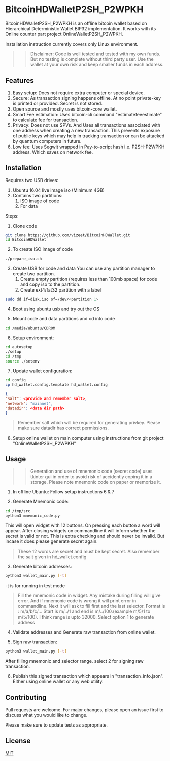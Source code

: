# BitcoinHDWalletP2SH_P2WPKH

BitcoinHDWalletP2SH_P2WPKH is an offline bitcoin wallet based on Hierarchical Deterministic Wallet BIP32 implementation. It works with its Online counter part project OnlineWalletP2SH_P2WPKH.

Installation instruction currently covers only Linux environment.

>> Disclaimer: Code is well tested and tested with my own funds. But no testing is complete without third party user. Use the wallet at your own risk and keep smaller funds in each address. 

## Features
1. Easy setup: Does not require extra computer or special device.
2. Secure: As transaction signing happens offline. At no point private-key is printed or provided. Secret is not stored. 
3. Open source and mostly uses bitcoin-core wallet.
4. Smart Fee estimation: Uses bitcoin-cli command "estimatefeeestimate" to calculate fee for transaction.
5. Privacy: Does not use SPVs. And Uses all transactions associated with one address when creating a new transaction. This prevents exposure of public keys which may help in tracking transaction or can be attacked by quantum computers in future.
6. Low fee: Uses Segwit wrapped in Pay-to-script hash i.e. P2SH-P2WPKH address. Which saves on network fee.

## Installation
Requires two USB drives:
1. Ubuntu 16.04 live image iso (Minimum 4GB)
1. Contains two partitions:
   1. ISO image of code
   1. For data

Steps:
1. Clone code
```bash
git clone https://github.com/vizeet/BitcoinHDWallet.git
cd BitcoinHDWallet
```
2. To create ISO image of code 
```bash
./prepare_iso.sh
```
3. Create USB for code and data
You can use any partition manager to create two partition. 
   1. Create empty partition (requires less than 100mb space) for code and copy iso to the partition.
   2. Create ext4/fat32 partition with a label

```bash
sudo dd if=disk.iso of=/dev/<partition 1>
```

4. Boot using ubuntu usb and try out the OS

5. Mount code and data partitions and cd into code
```bash
cd /media/ubuntu/CDROM
```

6. Setup environment:
```bash
cd autosetup
./setup
cd /tmp
source ./setenv
```

7. Update wallet configuration:
```bash
cd config
cp hd_wallet.config.template hd_wallet.config
```
```json
{
"salt": <provide and remember salt>,
"network": "mainnet",
"datadir": <data dir path>
}
```
> Remember salt which will be required for generating privkey.
Please make sure datadir has correct permissions.

8. Setup online wallet on main computer using instructions from
git project "OnlineWalletP2SH_P2WPKH" 

## Usage
>> Generation and use of mnemonic code (secret code) uses tkinter gui in order to avoid risk of accidently coping it in a storage. Please note mnemonic code on paper or memorize it.
1. In offline Ubuntu: Follow setup instructions 6 & 7

2. Generate Mnemonic code:
```bash
cd /tmp/src
python3 mnemonic_code.py
```
This will open widget with 12 buttons. On pressing each button a word will appear. After closing widgets on commandline it will inform whether the secret is valid or not. This is extra checking and should never be invalid. But incase it does please generate secret again.
>These 12 words are secret and must be kept secret. Also remember the salt given in hd_wallet.config

3. Generate bitcoin addresses:
```bash
python3 wallet_main.py [-t]
```
-t is for running in test mode
> Fill the mnemonic code in widget. Any mistake during filling will give error. And if mnemonic code is wrong it will print error in commandline.
Next it will ask to fill first and the last selector. Format is : m/a/b/c/...
Start is m/../1 and end is m/../100.(example m/5/1 to m/5/100). I think range is upto 32000. 
Select option 1 to generate address

4. Validate addresses and Generate raw transaction from online wallet.

5. Sign raw transaction:
```bash
python3 wallet_main.py [-t]
```
After filling mnemonic and selector range. select 2 for signing raw transaction.

6. Publish this signed transaction which appears in "transaction_info.json". Either using online wallet or any web utility.

## Contributing
Pull requests are welcome. For major changes, please open an issue first to discuss what you would like to change.

Please make sure to update tests as appropriate.

## License
[MIT](https://choosealicense.com/licenses/mit/)
